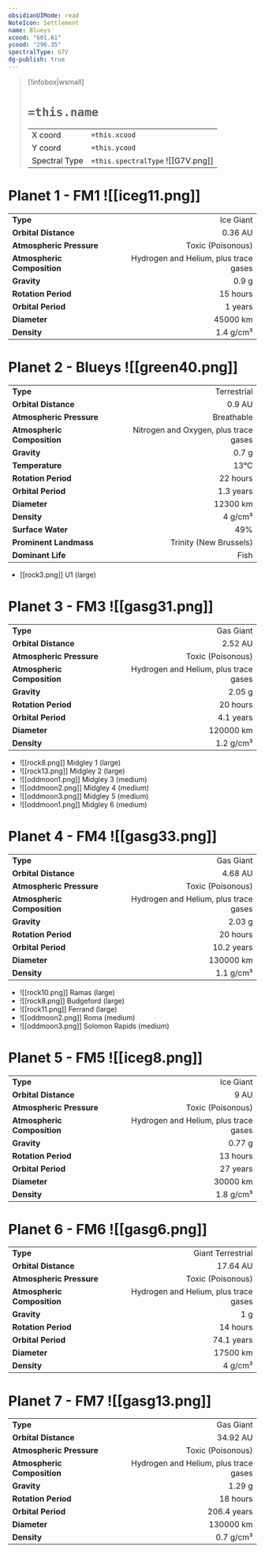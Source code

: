 ```yaml
---
obsidianUIMode: read
NoteIcon: Settlement
name: Blueys
xcood: "601.61"
ycood: "296.35"
spectralType: G7V
dg-publish: true
---
```

> [!infobox|wsmall]
> # `=this.name`
> | | |
> | - | - |
> | X coord | `=this.xcood` |
> | Y coord| `=this.ycood` |
> | Spectral Type | `=this.spectralType` ![[G7V.png]] |

# Planet 1 - FM1 ![[iceg11.png]]
|                             |                           |
| --------------------------- | -------------------------:|
| **Type**                    |             Ice Giant |
| **Orbital Distance**        |   0.36 AU |
| **Atmospheric Pressure**    |       Toxic (Poisonous) |
| **Atmospheric Composition** |      Hydrogen and Helium, plus trace gases |
| **Gravity**                 |        0.9 g |
| **Rotation Period**         |  15 hours |
| **Orbital Period** | 1 years |
| **Diameter**                |      45000 km | 
| **Density**                 |    1.4 g/cm³ |





# Planet 2 - Blueys ![[green40.png]]
|                             |                           |
| --------------------------- | -------------------------:|
| **Type**                    |             Terrestrial |
| **Orbital Distance**        |   0.9 AU |
| **Atmospheric Pressure**    |       Breathable |
| **Atmospheric Composition** |      Nitrogen and Oxygen, plus trace gases |
| **Gravity**                 |        0.7 g |
| **Temperature**             |    13°C |
| **Rotation Period**         |  22 hours |
| **Orbital Period** | 1.3 years |
| **Diameter**                |      12300 km | 
| **Density**                 |    4 g/cm³ |
| **Surface Water**           |           49% | 
| **Prominent Landmass**      |         Trinity (New Brussels) | 
| **Dominant Life**           |         Fish |



- [[rock3.png]] U1 (large)

# Planet 3 - FM3 ![[gasg31.png]]
|                             |                           |
| --------------------------- | -------------------------:|
| **Type**                    |             Gas Giant |
| **Orbital Distance**        |   2.52 AU |
| **Atmospheric Pressure**    |       Toxic (Poisonous) |
| **Atmospheric Composition** |      Hydrogen and Helium, plus trace gases |
| **Gravity**                 |        2.05 g |
| **Rotation Period**         |  20 hours |
| **Orbital Period** | 4.1 years |
| **Diameter**                |      120000 km | 
| **Density**                 |    1.2 g/cm³ |



- ![[rock8.png]] Midgley 1 (large)
- ![[rock13.png]] Midgley 2 (large)
- ![[oddmoon1.png]] Midgley 3 (medium)
- ![[oddmoon2.png]] Midgley 4 (medium)
- ![[oddmoon3.png]] Midgley 5 (medium)
- ![[oddmoon1.png]] Midgley 6 (medium)


# Planet 4 - FM4 ![[gasg33.png]]
|                             |                           |
| --------------------------- | -------------------------:|
| **Type**                    |             Gas Giant |
| **Orbital Distance**        |   4.68 AU |
| **Atmospheric Pressure**    |       Toxic (Poisonous) |
| **Atmospheric Composition** |      Hydrogen and Helium, plus trace gases |
| **Gravity**                 |        2.03 g |
| **Rotation Period**         |  20 hours |
| **Orbital Period** | 10.2 years |
| **Diameter**                |      130000 km | 
| **Density**                 |    1.1 g/cm³ |



- ![[rock10.png]] Ramas (large)
- ![[rock8.png]] Budgeford (large)
- ![[rock11.png]] Ferrand (large)
- ![[oddmoon2.png]] Roma (medium)
- ![[oddmoon3.png]] Solomon Rapids (medium)


# Planet 5 - FM5 ![[iceg8.png]]
|                             |                           |
| --------------------------- | -------------------------:|
| **Type**                    |             Ice Giant |
| **Orbital Distance**        |   9 AU |
| **Atmospheric Pressure**    |       Toxic (Poisonous) |
| **Atmospheric Composition** |      Hydrogen and Helium, plus trace gases |
| **Gravity**                 |        0.77 g |
| **Rotation Period**         |  13 hours |
| **Orbital Period** | 27 years |
| **Diameter**                |      30000 km | 
| **Density**                 |    1.8 g/cm³ |





# Planet 6 - FM6 ![[gasg6.png]]
|                             |                           |
| --------------------------- | -------------------------:|
| **Type**                    |             Giant Terrestrial |
| **Orbital Distance**        |   17.64 AU |
| **Atmospheric Pressure**    |       Toxic (Poisonous) |
| **Atmospheric Composition** |      Hydrogen and Helium, plus trace gases |
| **Gravity**                 |        1 g |
| **Rotation Period**         |  14 hours |
| **Orbital Period** | 74.1 years |
| **Diameter**                |      17500 km | 
| **Density**                 |    4 g/cm³ |





# Planet 7 - FM7 ![[gasg13.png]]
|                             |                           |
| --------------------------- | -------------------------:|
| **Type**                    |             Gas Giant |
| **Orbital Distance**        |   34.92 AU |
| **Atmospheric Pressure**    |       Toxic (Poisonous) |
| **Atmospheric Composition** |      Hydrogen and Helium, plus trace gases |
| **Gravity**                 |        1.29 g |
| **Rotation Period**         |  18 hours |
| **Orbital Period** | 206.4 years |
| **Diameter**                |      130000 km | 
| **Density**                 |    0.7 g/cm³ |






